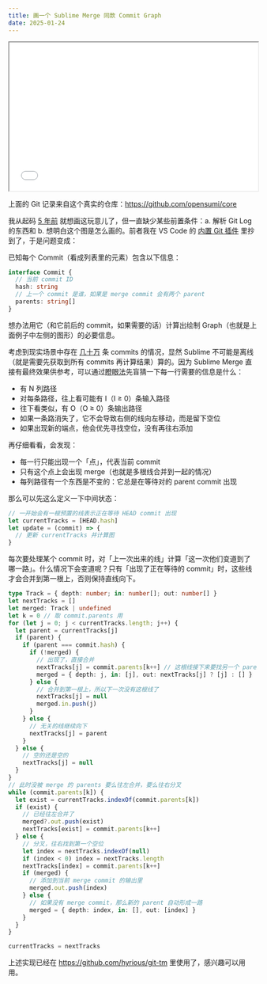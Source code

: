 ```yaml
---
title: 画一个 Sublime Merge 同款 Commit Graph
date: 2025-01-24
---
```


<iframe src="/i/smerge-snapshot.html" width="100%" height="300px"></iframe>

上面的 Git 记录来自这个真实的仓库：https://github.com/opensumi/core

我从起码 [5 年前](https://github.com/desktop/desktop/issues/9452) 就想画这玩意儿了，但一直缺少某些前置条件：a. 解析 Git Log 的东西和 b. 想明白这个图是怎么画的。前者我在 VS Code 的 [内置 Git 插件](https://github.com/microsoft/vscode/blob/c4c7c61/extensions/git/src/git.ts#L885) 里抄到了，于是问题变成：

已知每个 Commit（看成列表里的元素）包含以下信息：

```ts
interface Commit {
  // 当前 commit ID
  hash: string
  // 上一个 commit 是谁，如果是 merge commit 会有两个 parent
  parents: string[]
}
```

想办法用它（和它前后的 commit，如果需要的话）计算出绘制 Graph（也就是上面例子中左侧的图形）的必要信息。

考虑到现实场景中存在 [几十万](https://github.com/microsoft/vscode) 条 commits 的情况，显然 Sublime 不可能是离线（就是需要先获取到所有 commits 再计算结果）算的。因为 Sublime Merge 直接有最终效果供参考，可以通过<abbr title="找规律">瞪眼法</abbr>先盲猜一下每一行需要的信息是什么：

- 有 N 列路径
- 对每条路径，往上看可能有 I（I &ge; 0）条输入路径
- 往下看类似，有 O（O &ge; 0）条输出路径
- 如果一条路消失了，它不会导致右侧的线向左移动，而是留下空位
- 如果出现新的端点，他会优先寻找空位，没有再往右添加

再仔细看看，会发现：

- 每一行只能出现一个「点」，代表当前 commit
- 只有这个点上会出现 merge（也就是多根线合并到一起的情况）
- 每列路径有一个东西是不变的：它总是在等待对的 parent commit 出现

那么可以先这么定义一下中间状态：

```ts
// 一开始会有一根预置的线表示正在等待 HEAD commit 出现
let currentTracks = [HEAD.hash]
let update = (commit) => {
  // 更新 currentTracks 并计算图
}
```

每次要处理某个 commit 时，对「上一次出来的线」计算「这一次他们变道到了哪一路」。什么情况下会变道呢？只有「出现了正在等待的 commit」时，这些线才会合并到第一根上，否则保持直线向下。

```ts
type Track = { depth: number; in: number[]; out: number[] }
let nextTracks = []
let merged: Track | undefined
let k = 0 // 取 commit.parents 用
for (let j = 0; j < currentTracks.length; j++) {
  let parent = currentTracks[j]
  if (parent) {
    if (parent === commit.hash) {
      if (!merged) {
        // 出现了，直接合并
        nextTracks[j] = commit.parents[k++] // 这根线接下来要找另一个 parent 了
        merged = { depth: j, in: [j], out: nextTracks[j] ? [j] : [] }
      } else {
        // 合并到第一根上，所以下一次没有这根线了
        nextTracks[j] = null
        merged.in.push(j)
      }
    } else {
      // 无关的线继续向下
      nextTracks[j] = parent
    }
  } else {
    // 空的还是空的
    nextTracks[j] = null
  }
}
// 此时没被 merge 的 parents 要么往左合并，要么往右分叉
while (commit.parents[k]) {
  let exist = currentTracks.indexOf(commit.parents[k])
  if (exist) {
    // 已经往左合并了
    merged?.out.push(exist)
    nextTracks[exist] = commit.parents[k++]
  } else {
    // 分叉，往右找到第一个空位
    let index = nextTracks.indexOf(null)
    if (index < 0) index = nextTracks.length
    nextTracks[index] = commit.parents[k++]
    if (merged) {
      // 添加到当前 merge commit 的输出里
      merged.out.push(index)
    } else {
      // 如果没有 merge commit，那么新的 parent 自动形成一路
      merged = { depth: index, in: [], out: [index] }
    }
  }
}

currentTracks = nextTracks
```

上述实现已经在 https://github.com/hyrious/git-tm 里使用了，感兴趣可以用用。
